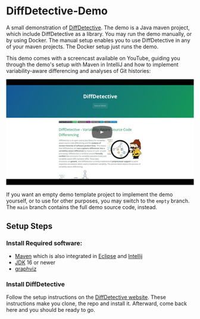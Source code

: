 # DiffDetective-Demo

A small demonstration of [DiffDetective](https://github.com/VariantSync/DiffDetective). The demo is a Java maven project, which include DiffDetective as a library.
You may run the demo manually, or by using Docker.
The manual setup enables you to use DiffDetective in any of your maven projects.
The Docker setup just runs the demo.

This demo comes with a screencast available on YouTube, guiding you through the demo's setup with Maven in IntelliJ and how to implement variability-aware differencing and analyses of Git histories:

[![DiffDetective Demonstration](docs/yt_thumbnail.png)](https://www.youtube.com/watch?v=q6ight5EDQY)

If you want an empty demo template project to implement the demo yourself, or to use for other purposes, you may
switch to the `empty` branch.
The `main` branch contains the full demo source code, instead.

## Setup Steps

### Install Required software:
- [Maven](https://maven.apache.org/) which is also integrated in [Eclipse](https://projects.eclipse.org/projects/technology.m2e) and [Intellij](https://www.jetbrains.com/help/idea/maven-support.html)
- [JDK](https://www.oracle.com/java/technologies/downloads/) 16 or newer
- [graphviz](https://graphviz.org/download/)

### Install DiffDetective
Follow the setup instructions on the [DiffDetective website](https://variantsync.github.io/DiffDetective/).
These instructions make you clone, the repo and install it.
Afterward, come back here and you should be ready to go.

